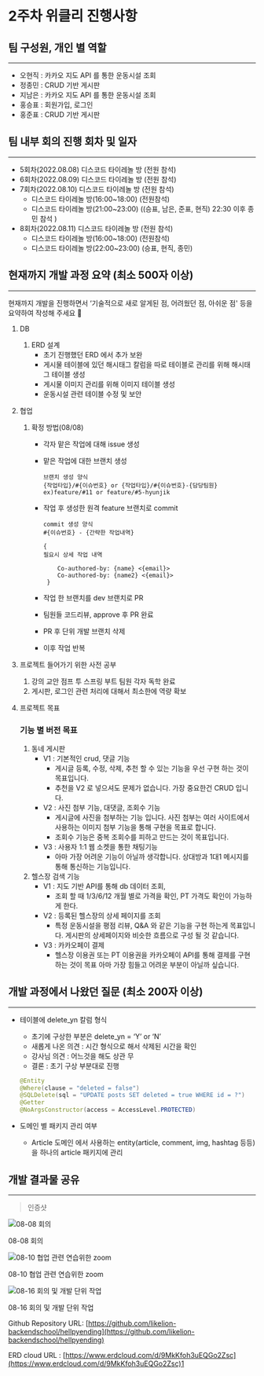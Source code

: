 # 2주차 위클리 진행사항

## 팀 구성원, 개인 별 역할

---

- 오현직 : 카카오 지도 API 를 통한 운동시설 조회
- 정종민 : CRUD 기반 게시판
- 지남은 : 카카오 지도 API 를 통한 운동시설 조회
- 홍승표 : 회원가입, 로그인
- 홍준표 : CRUD 기반 게시판

## 팀 내부 회의 진행 회차 및 일자

---

- 5회차(2022.08.08) 디스코드 타이레놀 방 (전원 참석)
- 6회차(2022.08.09) 디스코드 타이레놀 방 (전원 참석)
- 7회차(2022.08.10) 디스코드 타이레놀 방 (전원 참석)
    - 디스코드 타이레놀 방(16:00~18:00) (전원참석)
    - 디스코드 타이레놀 방(21:00~23:00) ((승표, 남은, 준표, 현직) 22:30 이후 종민 참석 )
- 8회차(2022.08.11) 디스코드 타이레놀 방 (전원 참석)
    - 디스코드 타이레놀 방(16:00~18:00) (전원참석)
    - 디스코드 타이레놀 방(22:00~23:00) (승표, 현직, 종민)

## 현재까지 개발 과정 요약 (최소 500자 이상)

---

현재까지 개발을 진행하면서 ‘기술적으로 새로 알게된 점, 어려웠던 점, 아쉬운 점' 등을 요약하여 작성해 주세요 🙂

1. DB 
    1. ERD 설계 
        - 초기 진행했던 ERD 에서 추가 보완
        - 게시물 테이블에 있던 해시태그 칼럼을 따로 테이블로 관리를 위해 해시태그 테이블 생성
        - 게시물 이미지 관리를 위해 이미지 테이블 생성
        - 운동시설 관련 테이블 수정 및 보안
2. 협업
    1. 확정 방법(08/08)
        - 각자 맡은 작업에 대해 issue 생성
            
         
            
        - 맡은 작업에 대한 브랜치 생성
            
            ```
            브랜치 생성 양식
            {작업타입}/#{이슈번호} or {작업타입}/#{이슈번호}-{담당팀원}
            ex)feature/#11 or feature/#5-hyunjik
            ```
            
        - 작업 후 생성한 원격 feature 브랜치로 commit
            
            ```
            commit 생성 양식
            #{이슈번호} - {간략한 작업내역}
            
            {
            필요시 상세 작업 내역
                
                Co-authored-by: {name} <{email}>
                Co-authored-by: {name2} <{email}>
             }
            ```
            
        - 작업 한 브랜치를 dev 브랜치로 PR
        - 팀원들 코드리뷰, approve 후 PR 완료
        - PR 후 단위 개발 브랜치 삭제
        - 이후 작업 반복
3. 프로젝트 들어가기 위한 사전 공부
    1. 강의 교안 점프 투 스프링 부트 팀원 각자 독학 완료
    2. 게시판, 로그인 관련 처리에 대해서 최소한에 역량 확보
4. 프로젝트 목표
    
    ### **기능 별 버전 목표**
    
    1. 동네 게시판
        - V1 : 기본적인 crud, 댓글 기능
            - 게시글 등록, 수정, 삭제, 추천 할 수 있는 기능을 우선 구현 하는 것이 목표입니다.
            - 추천을 V2 로 넣으셔도 문제가 없습니다. 가장 중요한건 CRUD 입니다.
        - V2 : 사진 첨부 기능, 대댓글, 조회수 기능
            - 게시글에 사진을 첨부하는 기능 입니다. 사진 첨부는 여러 사이트에서 사용하는 이미지 첨부 기능을 통해 구현을 목표로 합니다.
            - 조회수 기능은 중복 조회수를 피하고 만드는 것이 목표입니다.
        - V3 : 사용자 1:1 웹 소켓을 통한 채팅기능
            - 아마 가장 어려운 기능이 아닐까 생각합니다. 상대방과 1대1 메시지를 통해 통신하는 기능입니다.
    2. 헬스장 검색 기능
        - V1 : 지도 기반 API를 통해 db 데이터 조회,
            - 조회 할 때 1/3/6/12 개월 별로 가격을 확인, PT 가격도 확인이 가능하게 한다.
        - V2 : 등록된 헬스장의 상세 페이지를 조회
            - 특정 운동시설을 평점 리뷰, Q&A 와 같은 기능을 구현 하는게 목표입니다. 게시판의 상세페이지와 비슷한 흐름으로 구성 될 것 같습니다.
        - V3 : 카카오페이 결제
            - 헬스장 이용권 또는 PT 이용권을 카카오페이 API를 통해 결제를 구현하는 것이 목표 아마 가장 힘들고 어려운 부분이 아닐까 싶습니다.

## 개발 과정에서 나왔던 질문 (최소 200자 이상)

---

- 테이블에 delete_yn 칼럼 형식
    - 초기에 구상한 부분은 delete_yn = ‘Y’ or ‘N’
    - 새롭게 나온 의견 :  시간 형식으로 해서  삭제된 시간을 확인
    - 강사님 의견 : 어느것을 해도 상관 무
    - 결론 : 초기 구상 부분대로 진행
    
    ```java
    @Entity
    @Where(clause = "deleted = false")
    @SQLDelete(sql = "UPDATE posts SET deleted = true WHERE id = ?")
    @Getter
    @NoArgsConstructor(access = AccessLevel.PROTECTED)
    ```
    
- 도메인 별 패키지 관리 여부
    - Article 도메인 에서 사용하는 entity(article, comment, img, hashtag 등등) 을 하나의 article 패키지에 관리

## 개발 결과물 공유

---

> 인증샷
> 

![08-08 회의](https://s3-us-west-2.amazonaws.com/secure.notion-static.com/46a5d7bd-949a-4879-a4c1-4b31a387d687/08_08_%ED%9A%8C%EC%9D%98.png)

08-08 회의

![08-10 협업 관련 연습위한 zoom](https://s3-us-west-2.amazonaws.com/secure.notion-static.com/a5b94fed-88b5-49fc-b998-1cfaf9b2dc3e/08_10_%EC%A4%8C%ED%9A%8C%EC%9D%98.png)

08-10 협업 관련 연습위한 zoom

![08-16 회의 및 개발 단위 작업](https://s3-us-west-2.amazonaws.com/secure.notion-static.com/dedf91df-a433-4e6f-a7f0-db84c48d9d0f/08_16%EB%AA%A8%EC%9D%B8%EC%82%AC%EC%A7%84.png)

08-16 회의 및 개발 단위 작업

Github Repository URL: [https://github.com/likelion-backendschool/hellpyending](https://github.com/likelion-backendschool/hellpyending)

ERD cloud URL : [https://www.erdcloud.com/d/9MkKfoh3uEQGo2Zsc](https://www.erdcloud.com/d/9MkKfoh3uEQGo2Zsc)1
